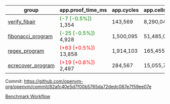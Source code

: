 | group | app.proof_time_ms | app.cycles | app.cells_used | leaf.proof_time_ms | leaf.cycles | leaf.cells_used |
| -- | -- | -- | -- | -- | -- | -- |
| [verify_fibair](https://github.com/openvm-org/openvm/blob/benchmark-results/benchmarks-pr/1358/verify_fibair-82afc40e5d7f00b5765da72dedc087e7f59ee07e.md) |<span style='color: green'>(-7 [-0.5%])</span> 1,354 |  143,569 |  8,290,048 |- | - | - |
| [fibonacci_program](https://github.com/openvm-org/openvm/blob/benchmark-results/benchmarks-pr/1358/fibonacci-82afc40e5d7f00b5765da72dedc087e7f59ee07e.md) |<span style='color: green'>(-25 [-0.5%])</span> 4,928 |  1,500,095 |  51,485,080 |- | - | - |
| [regex_program](https://github.com/openvm-org/openvm/blob/benchmark-results/benchmarks-pr/1358/regex-82afc40e5d7f00b5765da72dedc087e7f59ee07e.md) |<span style='color: red'>(+63 [+0.5%])</span> 13,858 |  1,914,103 |  165,455,373 |- | - | - |
| [ecrecover_program](https://github.com/openvm-org/openvm/blob/benchmark-results/benchmarks-pr/1358/ecrecover-82afc40e5d7f00b5765da72dedc087e7f59ee07e.md) |<span style='color: red'>(+19 [+0.8%])</span> 2,497 |  284,567 |  15,055,723 |- | - | - |


Commit: https://github.com/openvm-org/openvm/commit/82afc40e5d7f00b5765da72dedc087e7f59ee07e

[Benchmark Workflow](https://github.com/openvm-org/openvm/actions/runs/13234783481)

